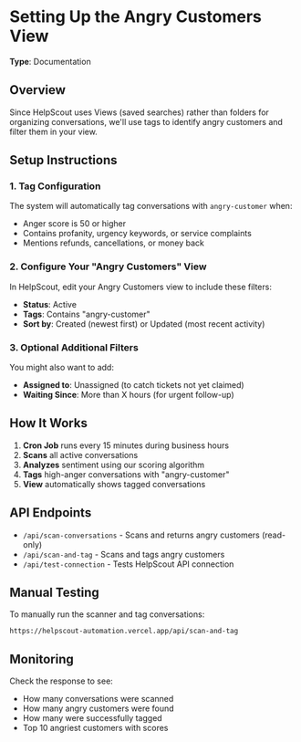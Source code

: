 # Setting Up the Angry Customers View

**Type**: Documentation

## Overview
Since HelpScout uses Views (saved searches) rather than folders for organizing conversations, we'll use tags to identify angry customers and filter them in your view.

## Setup Instructions

### 1. Tag Configuration
The system will automatically tag conversations with `angry-customer` when:
- Anger score is 50 or higher
- Contains profanity, urgency keywords, or service complaints
- Mentions refunds, cancellations, or money back

### 2. Configure Your "Angry Customers" View
In HelpScout, edit your Angry Customers view to include these filters:
- **Status**: Active
- **Tags**: Contains "angry-customer"
- **Sort by**: Created (newest first) or Updated (most recent activity)

### 3. Optional Additional Filters
You might also want to add:
- **Assigned to**: Unassigned (to catch tickets not yet claimed)
- **Waiting Since**: More than X hours (for urgent follow-up)

## How It Works

1. **Cron Job** runs every 15 minutes during business hours
2. **Scans** all active conversations
3. **Analyzes** sentiment using our scoring algorithm
4. **Tags** high-anger conversations with "angry-customer"
5. **View** automatically shows tagged conversations

## API Endpoints

- `/api/scan-conversations` - Scans and returns angry customers (read-only)
- `/api/scan-and-tag` - Scans and tags angry customers
- `/api/test-connection` - Tests HelpScout API connection

## Manual Testing

To manually run the scanner and tag conversations:
```
https://helpscout-automation.vercel.app/api/scan-and-tag
```

## Monitoring

Check the response to see:
- How many conversations were scanned
- How many angry customers were found
- How many were successfully tagged
- Top 10 angriest customers with scores